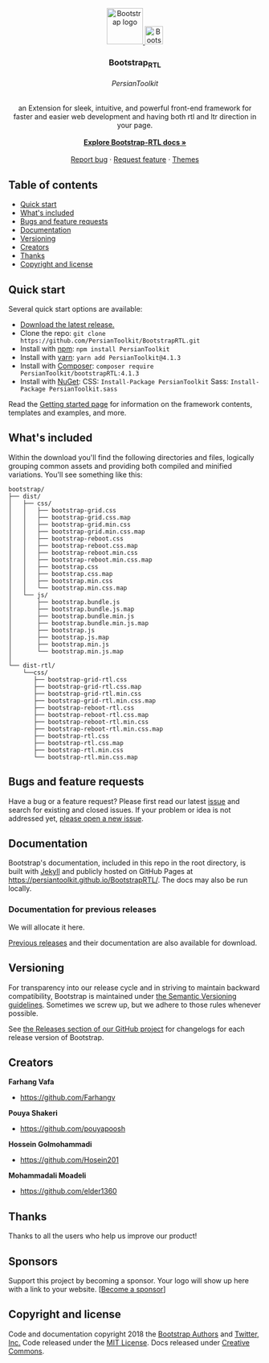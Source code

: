 <p align="center">
  <a href="https://getbootstrap.com/">
    <img src="https://getbootstrap.com/docs/4.1/assets/brand/bootstrap-solid.svg" alt="Bootstrap logo" width=72 height=72>
    <img src="http://uupload.ir/files/mp0h_rtl.png" alt="Bootstrap logo" width=36 height=36>
  </a>
  
  <h3 align="center">Bootstrap<sub><b>RTL</b></sub></h3>
  <h6 align="center">PersianToolkit</h6>

  <p align="center">
    an Extension for sleek, intuitive, and powerful front-end framework for faster and easier web development and having both rtl and ltr direction in your page.
    <br>
    <br> 
    <a href="https://persiantoolkit.github.io/BootstrapRTL/"><strong>Explore Bootstrap-RTL docs »</strong></a>
    <br>
    <br>
    <a href="https://github.com/PersianToolkit/BootstrapRTL/issues/new?template=bug.md">Report bug</a>
    ·
    <a href="https://github.com/PersianToolkit/BootstrapRTL/issues/new?template=feature.md&labels=feature">Request feature</a>
    ·
    <a href="https://themes.getbootstrap.com/">Themes</a>
  </p>
</p>


## Table of contents

- [Quick start](#quick-start)
- [What's included](#whats-included)
- [Bugs and feature requests](#bugs-and-feature-requests)
- [Documentation](#documentation)
- [Versioning](#versioning)
- [Creators](#creators)
- [Thanks](#thanks)
- [Copyright and license](#copyright-and-license)


## Quick start

Several quick start options are available:

- [Download the latest release.](https://github.com/PersianToolkit/BootstrapRTL/archive/v4.1.3.zip)
- Clone the repo: `git clone https://github.com/PersianToolkit/BootstrapRTL.git`
- Install with [npm](https://www.npmjs.com/): `npm install PersianToolkit`
- Install with [yarn](https://yarnpkg.com/): `yarn add PersianToolkit@4.1.3`
- Install with [Composer](https://getcomposer.org/): `composer require PersianToolkit/bootstrapRTL:4.1.3`
- Install with [NuGet](https://www.nuget.org/): CSS: `Install-Package PersianToolkit` Sass: `Install-Package PersianToolkit.sass`

Read the [Getting started page](https://getbootstrap.com/docs/4.1/getting-started/introduction/) for information on the framework contents, templates and examples, and more.


## What's included

Within the download you'll find the following directories and files, logically grouping common assets and providing both compiled and minified variations. You'll see something like this:

```text
bootstrap/
├── dist/
│   ├── css/
│   │   ├── bootstrap-grid.css
│   │   ├── bootstrap-grid.css.map
│   │   ├── bootstrap-grid.min.css
│   │   ├── bootstrap-grid.min.css.map
│   │   ├── bootstrap-reboot.css
│   │   ├── bootstrap-reboot.css.map
│   │   ├── bootstrap-reboot.min.css
│   │   ├── bootstrap-reboot.min.css.map
│   │   ├── bootstrap.css
│   │   ├── bootstrap.css.map
│   │   ├── bootstrap.min.css
│   │   └── bootstrap.min.css.map
│   └── js/
│       ├── bootstrap.bundle.js
│       ├── bootstrap.bundle.js.map
│       ├── bootstrap.bundle.min.js
│       ├── bootstrap.bundle.min.js.map
│       ├── bootstrap.js
│       ├── bootstrap.js.map
│       ├── bootstrap.min.js
│       └── bootstrap.min.js.map
│       
└── dist-rtl/  
    └──css/
       ├── bootstrap-grid-rtl.css
       ├── bootstrap-grid-rtl.css.map
       ├── bootstrap-grid-rtl.min.css
       ├── bootstrap-grid-rtl.min.css.map
       ├── bootstrap-reboot-rtl.css
       ├── bootstrap-reboot-rtl.css.map
       ├── bootstrap-reboot-rtl.min.css
       ├── bootstrap-reboot-rtl.min.css.map
       ├── bootstrap-rtl.css
       ├── bootstrap-rtl.css.map
       ├── bootstrap-rtl.min.css
       └── bootstrap-rtl.min.css.map
```


## Bugs and feature requests

Have a bug or a feature request? Please first read our latest [issue](https://github.com/PersianToolkit/BootstrapRTL/issues) and search for existing and closed issues. If your problem or idea is not addressed yet, [please open a new issue](https://github.com/PersianToolkit/BootstrapRTL/issues/new).


## Documentation

Bootstrap's documentation, included in this repo in the root directory, is built with [Jekyll](https://jekyllrb.com/) and publicly hosted on GitHub Pages at <https://persiantoolkit.github.io/BootstrapRTL/>. The docs may also be run locally.

### Documentation for previous releases

We will allocate it here.

[Previous releases](https://github.com/PersianToolkit/BootstrapRTL/releases) and their documentation are also available for download.


## Versioning

For transparency into our release cycle and in striving to maintain backward compatibility, Bootstrap is maintained under [the Semantic Versioning guidelines](https://semver.org/). Sometimes we screw up, but we adhere to those rules whenever possible.

See [the Releases section of our GitHub project](https://github.com/PersianToolkit/BootstrapRTLreleases) for changelogs for each release version of Bootstrap. 


## Creators

**Farhang Vafa**

- <https://github.com/Farhangv>

**Pouya Shakeri**

- <https://github.com/pouyapoosh>

**Hossein Golmohammadi**

- <https://github.com/Hosein201>

**Mohammadali Moadeli**

- <https://github.com/elder1360>

## Thanks

Thanks to all the users who help us improve our product!


## Sponsors

Support this project by becoming a sponsor. Your logo will show up here with a link to your website. [[Become a sponsor](https://opencollective.com/bootstrap#sponsor)]


## Copyright and license

Code and documentation copyright 2018 the [Bootstrap Authors](https://github.com/PersianToolkit/BootstrapRTL/graphs/contributors) and [Twitter, Inc.](https://twitter.com) Code released under the [MIT License](https://github.com/PersianToolkit/BootstrapRTL/blob/master/LICENSE). Docs released under [Creative Commons](https://github.com/PersianToolkit/BootstrapRTL/blob/master/docs/LICENSE).
